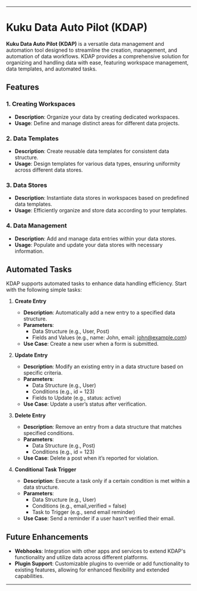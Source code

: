 
---

# Kuku Data Auto Pilot (KDAP)

**Kuku Data Auto Pilot (KDAP)** is a versatile data management and automation tool designed to streamline the creation, management, and automation of data workflows. KDAP provides a comprehensive solution for organizing and handling data with ease, featuring workspace management, data templates, and automated tasks.

## Features

### 1. **Creating Workspaces**

- **Description**: Organize your data by creating dedicated workspaces.
- **Usage**: Define and manage distinct areas for different data projects.

### 2. **Data Templates**

- **Description**: Create reusable data templates for consistent data structure.
- **Usage**: Design templates for various data types, ensuring uniformity across different data stores.

### 3. **Data Stores**

- **Description**: Instantiate data stores in workspaces based on predefined data templates.
- **Usage**: Efficiently organize and store data according to your templates.

### 4. **Data Management**

- **Description**: Add and manage data entries within your data stores.
- **Usage**: Populate and update your data stores with necessary information.

## Automated Tasks

KDAP supports automated tasks to enhance data handling efficiency. Start with the following simple tasks:

1. **Create Entry**
   - **Description**: Automatically add a new entry to a specified data structure.
   - **Parameters**:
     - Data Structure (e.g., User, Post)
     - Fields and Values (e.g., name: John, email: john@example.com)
   - **Use Case**: Create a new user when a form is submitted.

2. **Update Entry**
   - **Description**: Modify an existing entry in a data structure based on specific criteria.
   - **Parameters**:
     - Data Structure (e.g., User)
     - Conditions (e.g., id = 123)
     - Fields to Update (e.g., status: active)
   - **Use Case**: Update a user’s status after verification.

3. **Delete Entry**
   - **Description**: Remove an entry from a data structure that matches specified conditions.
   - **Parameters**:
     - Data Structure (e.g., Post)
     - Conditions (e.g., id = 123)
   - **Use Case**: Delete a post when it’s reported for violation.

4. **Conditional Task Trigger**
   - **Description**: Execute a task only if a certain condition is met within a data structure.
   - **Parameters**:
     - Data Structure (e.g., User)
     - Conditions (e.g., email_verified = false)
     - Task to Trigger (e.g., send email reminder)
   - **Use Case**: Send a reminder if a user hasn’t verified their email.

## Future Enhancements

- **Webhooks**: Integration with other apps and services to extend KDAP's functionality and utilize data across different platforms.
- **Plugin Support**: Customizable plugins to override or add functionality to existing features, allowing for enhanced flexibility and extended capabilities.

---

